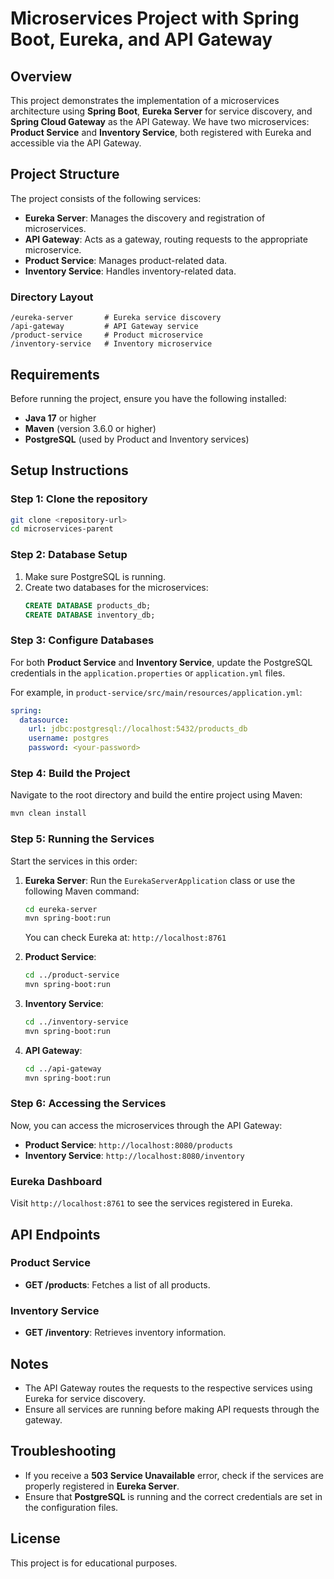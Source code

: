 
# Microservices Project with Spring Boot, Eureka, and API Gateway

## Overview

This project demonstrates the implementation of a microservices architecture using **Spring Boot**, **Eureka Server** for service discovery, and **Spring Cloud Gateway** as the API Gateway. We have two microservices: **Product Service** and **Inventory Service**, both registered with Eureka and accessible via the API Gateway.

## Project Structure

The project consists of the following services:

- **Eureka Server**: Manages the discovery and registration of microservices.
- **API Gateway**: Acts as a gateway, routing requests to the appropriate microservice.
- **Product Service**: Manages product-related data.
- **Inventory Service**: Handles inventory-related data.

### Directory Layout

```
/eureka-server       # Eureka service discovery
/api-gateway         # API Gateway service
/product-service     # Product microservice
/inventory-service   # Inventory microservice
```

## Requirements

Before running the project, ensure you have the following installed:

- **Java 17** or higher
- **Maven** (version 3.6.0 or higher)
- **PostgreSQL** (used by Product and Inventory services)

## Setup Instructions

### Step 1: Clone the repository

```bash
git clone <repository-url>
cd microservices-parent
```

### Step 2: Database Setup

1. Make sure PostgreSQL is running.
2. Create two databases for the microservices:
   ```sql
   CREATE DATABASE products_db;
   CREATE DATABASE inventory_db;
   ```

### Step 3: Configure Databases

For both **Product Service** and **Inventory Service**, update the PostgreSQL credentials in the `application.properties` or `application.yml` files.

For example, in `product-service/src/main/resources/application.yml`:

```yaml
spring:
  datasource:
    url: jdbc:postgresql://localhost:5432/products_db
    username: postgres
    password: <your-password>
```

### Step 4: Build the Project

Navigate to the root directory and build the entire project using Maven:

```bash
mvn clean install
```

### Step 5: Running the Services

Start the services in this order:

1. **Eureka Server**: Run the `EurekaServerApplication` class or use the following Maven command:

   ```bash
   cd eureka-server
   mvn spring-boot:run
   ```

   You can check Eureka at: `http://localhost:8761`

2. **Product Service**:

   ```bash
   cd ../product-service
   mvn spring-boot:run
   ```

3. **Inventory Service**:

   ```bash
   cd ../inventory-service
   mvn spring-boot:run
   ```

4. **API Gateway**:

   ```bash
   cd ../api-gateway
   mvn spring-boot:run
   ```

### Step 6: Accessing the Services

Now, you can access the microservices through the API Gateway:

- **Product Service**: `http://localhost:8080/products`
- **Inventory Service**: `http://localhost:8080/inventory`

### Eureka Dashboard

Visit `http://localhost:8761` to see the services registered in Eureka.

## API Endpoints

### Product Service

- **GET /products**: Fetches a list of all products.

### Inventory Service

- **GET /inventory**: Retrieves inventory information.

## Notes

- The API Gateway routes the requests to the respective services using Eureka for service discovery.
- Ensure all services are running before making API requests through the gateway.

## Troubleshooting

- If you receive a **503 Service Unavailable** error, check if the services are properly registered in **Eureka Server**.
- Ensure that **PostgreSQL** is running and the correct credentials are set in the configuration files.

## License

This project is for educational purposes.

